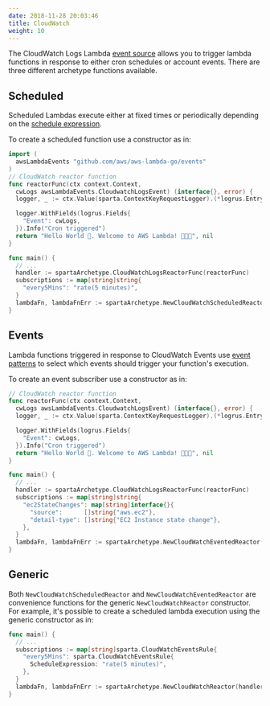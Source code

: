 ```yaml
---
date: 2018-11-28 20:03:46
title: CloudWatch
weight: 10
---
```


The CloudWatch Logs Lambda [event source](https://docs.aws.amazon.com/lambda/latest/dg/invoking-lambda-function.html#supported-event-source-cloudwatch-logs)
allows you to trigger lambda functions in response to either cron schedules or account events. There
are three different archetype functions available.

## Scheduled

Scheduled Lambdas execute either at fixed times or periodically depending on the [schedule expression](https://docs.aws.amazon.com/lambda/latest/dg/tutorial-scheduled-events-schedule-expressions.html).

To create a scheduled function use a constructor as in:

```go
import (
  awsLambdaEvents "github.com/aws/aws-lambda-go/events"
)
// CloudWatch reactor function
func reactorFunc(ctx context.Context,
  cwLogs awsLambdaEvents.CloudwatchLogsEvent) (interface{}, error) {
  logger, _ := ctx.Value(sparta.ContextKeyRequestLogger).(*logrus.Entry)

  logger.WithFields(logrus.Fields{
    "Event": cwLogs,
  }).Info("Cron triggered")
  return "Hello World 👋. Welcome to AWS Lambda! 🙌🎉🍾", nil
}

func main() {
  // ...
  handler := spartaArchetype.CloudWatchLogsReactorFunc(reactorFunc)
  subscriptions := map[string]string{
    "every5Mins": "rate(5 minutes)",
  }
  lambdaFn, lambdaFnErr := spartaArchetype.NewCloudWatchScheduledReactor(handler, subscriptions, nil)
}
```

## Events

Lambda functions triggered in response to CloudWatch Events use [event patterns](https://docs.aws.amazon.com/AmazonCloudWatch/latest/events/CloudWatchEventsandEventPatterns.html) to
select which events should trigger your function's execution.

To create an event subscriber use a constructor as in:

```go
// CloudWatch reactor function
func reactorFunc(ctx context.Context,
  cwLogs awsLambdaEvents.CloudwatchLogsEvent) (interface{}, error) {
  logger, _ := ctx.Value(sparta.ContextKeyRequestLogger).(*logrus.Entry)

  logger.WithFields(logrus.Fields{
    "Event": cwLogs,
  }).Info("Cron triggered")
  return "Hello World 👋. Welcome to AWS Lambda! 🙌🎉🍾", nil
}

func main() {
  // ...
  handler := spartaArchetype.CloudWatchLogsReactorFunc(reactorFunc)
  subscriptions := map[string]string{
    "ec2StateChanges": map[string]interface{}{
      "source":      []string{"aws.ec2"},
      "detail-type": []string{"EC2 Instance state change"},
    },
  }
  lambdaFn, lambdaFnErr := spartaArchetype.NewCloudWatchEventedReactor(handler, subscriptions, nil)
}
```

## Generic

Both `NewCloudWatchScheduledReactor` and `NewCloudWatchEventedReactor` are convenience functions
for the generic `NewCloudWatchReactor` constructor. For example, it's possible to create a
scheduled lambda execution using the generic constructor as in:

```go
func main() {
  // ...
  subscriptions := map[string]sparta.CloudWatchEventsRule{
    "every5Mins": sparta.CloudWatchEventsRule{
      ScheduleExpression: "rate(5 minutes)",
    },
  }
  lambdaFn, lambdaFnErr := spartaArchetype.NewCloudWatchReactor(handler, subscriptions, nil)
}
```